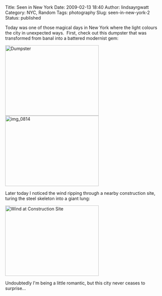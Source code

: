 Title: Seen in New York
Date: 2009-02-13 18:40
Author: lindsayrgwatt
Category: NYC, Random
Tags: photography
Slug: seen-in-new-york-2
Status: published

Today was one of those magical days in New York where the light colours the city in unexpected ways.  First, check out this dumpster that was transformed from banal into a battered modernist gem:

<img src="{static}/images/2009/02/img_0813-300x225.jpg" title="Dumpster" class="aligncenter size-medium " width="300" height="225" alt="Dumpster" />

<img src="{static}/images/2009/02/img_0814-300x225.jpg" title="img_0814" class="aligncenter size-medium " width="300" height="225" alt="img_0814" />

Later today I noticed the wind ripping through a nearby construction site, turing the steel skeleton into a giant lung:

<img src="{static}/images/2009/02/img_0815-300x225.jpg" title="Wind at Construction Site" class="aligncenter size-medium " width="300" height="225" alt="Wind at Construction Site" />

Undoubtedly I'm being a little romantic, but this city never ceases to surprise...
